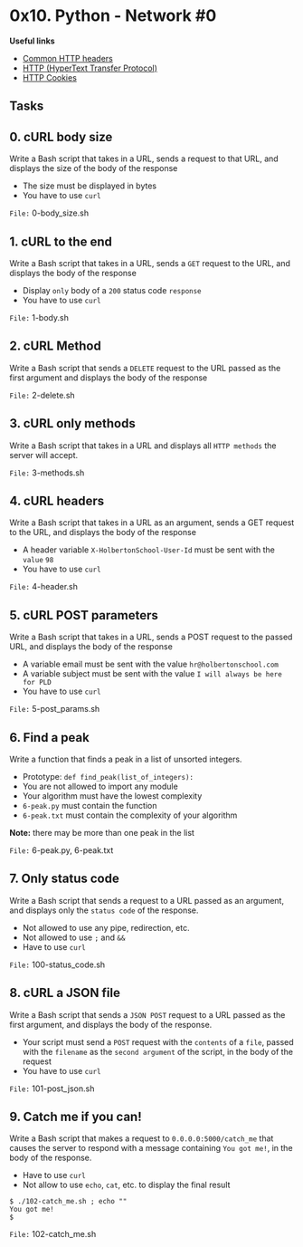 # 0x10. Python - Network #0

**Useful links**
- [Common HTTP headers](https://www.whitehatsec.com/blog/list-of-http-response-headers/)
- [HTTP (HyperText Transfer Protocol)](https://www3.ntu.edu.sg/home/ehchua/programming/webprogramming/HTTP_Basics.html)
- [HTTP Cookies](https://developer.mozilla.org/en-US/docs/Web/HTTP/Cookies)


## Tasks
## 0. cURL body size
Write a Bash script that takes in a URL, sends a request to that URL, and displays the size of the body of the response

- The size must be displayed in bytes
- You have to use `curl`

`File:` 0-body_size.sh


## 1. cURL to the end
Write a Bash script that takes in a URL, sends a `GET` request to the URL, and displays the body of the response

- Display `only` body of a `200` status code `response`
- You have to use `curl`

`File:` 1-body.sh


## 2. cURL Method
Write a Bash script that sends a `DELETE` request to the URL passed as the first argument and displays the body of the response

`File:` 2-delete.sh


## 3. cURL only methods

Write a Bash script that takes in a URL and displays all `HTTP methods` the server will accept.

`File:` 3-methods.sh


## 4. cURL headers
Write a Bash script that takes in a URL as an argument, sends a GET request to the URL, and displays the body of the response

- A header variable `X-HolbertonSchool-User-Id` must be sent with the `value` `98`
- You have to use `curl`

`File:` 4-header.sh


## 5. cURL POST parameters
Write a Bash script that takes in a URL, sends a POST request to the passed URL, and displays the body of the response

- A variable email must be sent with the value `hr@holbertonschool.com`
- A variable subject must be sent with the value `I will always be here for PLD`
- You have to use `curl`

`File:` 5-post_params.sh


## 6. Find a peak
Write a function that finds a peak in a list of unsorted integers.

- Prototype: `def find_peak(list_of_integers):`
- You are not allowed to import any module
- Your algorithm must have the lowest complexity
- `6-peak.py` must contain the function
- `6-peak.txt` must contain the complexity of your algorithm

**Note:** there may be more than one peak in the list

`File:` 6-peak.py, 6-peak.txt


## 7. Only status code
Write a Bash script that sends a request to a URL passed as an argument, and displays only the `status code` of the response.

- Not allowed to use any pipe, redirection, etc.
- Not allowed to use `;` and `&&`
- Have to use `curl`

`File:` 100-status_code.sh


## 8. cURL a JSON file
Write a Bash script that sends a `JSON POST` request to a URL passed as the first argument, and displays the body of the response.

- Your script must send a `POST` request with the `contents` of a `file`, passed with the `filename` as the `second argument` of the script, in the body of the request
- You have to use `curl`

`File:` 101-post_json.sh


## 9. Catch me if you can!
Write a Bash script that makes a request to `0.0.0.0:5000/catch_me` that causes the server to respond with a message containing `You got me!`, in the body of the response.

- Have to use `curl`
- Not allow to use `echo`, `cat`, etc. to display the final result

```shell
$ ./102-catch_me.sh ; echo ""
You got me!
$
```

`File:` 102-catch_me.sh
